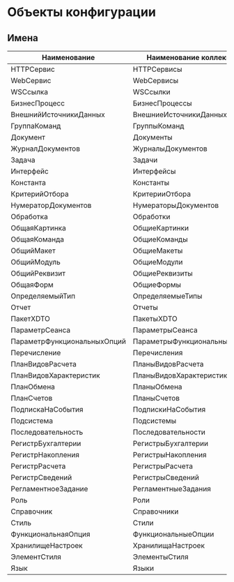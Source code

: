 # Объекты конфигурации

## Имена

| Наименование                | Наименование коллекции       | Name                       | Collection name             |
| --------------------------- | ---------------------------- | -------------------------- | --------------------------- |
| HTTPСервис                  | HTTPСервисы                  | HTTPService                | HTTPServices                |
| WebСервис                   | WebСервисы                   | WebService                 | WebServices                 |
| WSСсылка                    | WSСсылки                     | WSReference                | WSReferences                |
| БизнесПроцесс               | БизнесПроцессы               | BusinessProcess            | BusinessProcesses           |
| ВнешнийИсточникиДанных      | ВнешниеИсточникиДанных       | ExternalDataSource         | ExternalDataSources         |
| ГруппаКоманд                | ГруппыКоманд                 | CommandGroup               | CommandGroups               |
| Документ                    | Документы                    | Document                   | Documents                   |
| ЖурналДокументов            | ЖурналыДокументов            | DocumentJournal            | DocumentJournals            |
| Задача                      | Задачи                       | Task                       | Tasks                       |
| Интерфейс                   | Интерфейсы                   | Interface                  | Interfaces                  |
| Константа                   | Константы                    | Constant                   | Constants                   |
| КритерийОтбора              | КритерииОтбора               | FilterCriterion            | FilterCriteria              |
| НумераторДокументов         | НумераторыДокументов         | DocumentNumerator          | DocumentNumerators          |
| Обработка                   | Обработки                    | DataProcessor              | DataProcessors              |
| ОбщаяКартинка               | ОбщиеКартинки                | CommonPicture              | CommonPictures              |
| ОбщаяКоманда                | ОбщиеКоманды                 | CommonCommand              | CommonCommands              |
| ОбщийМакет                  | ОбщиеМакеты                  | CommonTemplate             | CommonTemplates             |
| ОбщийМодуль                 | ОбщиеМодули                  | CommonModule               | CommonModules               |
| ОбщийРеквизит               | ОбщиеРеквизиты               | CommonAttribute            | CommonAttributes            |
| ОбщаяФорм                   | ОбщиеФормы                   | CommonForm                 | CommonForms                 |
| ОпределяемыйТип             | ОпределяемыеТипы             | DefinedType                | DefinedTypes                |
| Отчет                       | Отчеты                       | Report                     | Reports                     |
| ПакетXDTO                   | ПакетыXDTO                   | XDTOPackage                | XDTOPackages                |
| ПараметрСеанса              | ПараметрыСеанса              | SessionParameter           | SessionParameters           |
| ПараметрФункциональныхОпций | ПараметрыФункциональныхОпций | FunctionalOptionsParameter | FunctionalOptionsParameters |
| Перечисление                | Перечисления                 | Enum                       | Enums                       |
| ПланВидовРасчета            | ПланыВидовРасчета            | ChartOfCalculationTypes    | ChartsOfCalculationTypes    |
| ПланВидовХарактеристик      | ПланыВидовХарактеристик      | ChartOfCharacteristicTypes | ChartsOfCharacteristicTypes |
| ПланОбмена                  | ПланыОбмена                  | ExchangePlan               | ExchangePlans               |
| ПланСчетов                  | ПланыСчетов                  | ChartOfAccounts            | ChartsOfAccounts            |
| ПодпискаНаСобытия           | ПодпискиНаСобытия            | EventSubscription          | EventSubscriptions          |
| Подсистема                  | Подсистемы                   | Subsystem                  | Subsystems                  |
| Последовательность          | Последовательности           | Sequence                   | Sequences                   |
| РегистрБухгалтерии          | РегистрыБухгалтерии          | AccountingRegister         | AccountingRegisters         |
| РегистрНакопления           | РегистрыНакопления           | AccumulationRegister       | AccumulationRegisters       |
| РегистрРасчета              | РегистрыРасчета              | CalculationRegister        | CalculationRegisters        |
| РегистрСведений             | РегистрыСведений             | InformationRegister        | InformationRegisters        |
| РегламентноеЗадание         | РегламентныеЗадания          | ScheduledJob               | ScheduledJobs               |
| Роль                        | Роли                         | Role                       | Roles                       |
| Справочник                  | Справочники                  | Catalog                    | Catalogs                    |
| Стиль                       | Стили                        | Style                      | Styles                      |
| ФункциональнаяОпция         | ФункциональныеОпции          | FunctionalOption           | FunctionalOptions           |
| ХранилищеНастроек           | ХранилищаНастроек            | SettingsStorage            | SettingsStorages            |
| ЭлементСтиля                | ЭлементыСтиля                | StyleItem                  | StyleItems                  |
| Язык                        | Языки                        | Language                   | Languages                   |
